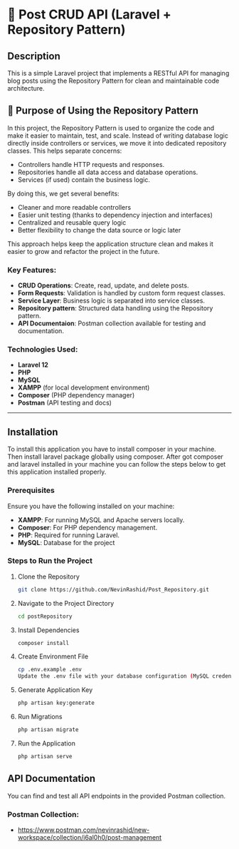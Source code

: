 # 📝 Post CRUD API (Laravel + Repository Pattern)


## Description
This is a simple Laravel project that implements a RESTful API for managing blog posts using the Repository Pattern for clean and maintainable code architecture.

## 🎯 Purpose of Using the Repository Pattern

In this project, the Repository Pattern is used to organize the code and make it easier to maintain, test, and scale.
Instead of writing database logic directly inside controllers or services, we move it into dedicated repository classes. This helps separate concerns:

- Controllers handle HTTP requests and responses.
- Repositories handle all data access and database operations.
- Services (if used) contain the business logic.

By doing this, we get several benefits:

-  Cleaner and more readable controllers
-  Easier unit testing (thanks to dependency injection and interfaces)
-  Centralized and reusable query logic
-  Better flexibility to change the data source or logic later

This approach helps keep the application structure clean and makes it easier to grow and refactor the project in the future.


  
### Key Features:
- **CRUD Operations**: Create, read, update, and delete posts.
- **Form Requests**: Validation is handled by custom form request classes.
- **Service Layer**: Business logic is separated into service classes.
- **Repository pattern**: Structured data handling using the Repository pattern.
- **API Documentaion**: Postman collection available for testing and documentation.

### Technologies Used:
- **Laravel 12**
- **PHP**
- **MySQL**
- **XAMPP** (for local development environment)
- **Composer** (PHP dependency manager)
- **Postman** (API testing and docs)

---

## Installation
To install this application you have to install composer in your machine. Then install laravel package globally using composer. After got composer and laravel installed in your machine you can follow the steps below to get this application installed properly.

### Prerequisites
Ensure you have the following installed on your machine:
- **XAMPP**: For running MySQL and Apache servers locally.
- **Composer**: For PHP dependency management.
- **PHP**: Required for running Laravel.
- **MySQL**: Database for the project

### Steps to Run the Project

1. Clone the Repository  
   ```bash
   git clone https://github.com/NevinRashid/Post_Repository.git
2. Navigate to the Project Directory
   ```bash
   cd postRepository
3. Install Dependencies
   ```bash
   composer install
4. Create Environment File
   ```bash
   cp .env.example .env
   Update the .env file with your database configuration (MySQL credentials, database name, etc.).
5. Generate Application Key
    ```bash
    php artisan key:generate
6. Run Migrations
    ```bash
    php artisan migrate
7. Run the Application
    ```bash
    php artisan serve

## API Documentation
You can find and test all API endpoints in the provided Postman collection.

### Postman Collection:
- https://www.postman.com/nevinrashid/new-workspace/collection/i6al0h0/post-management
